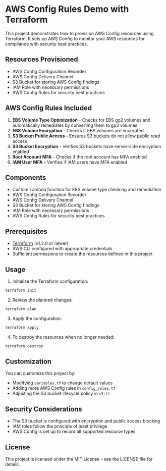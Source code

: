# AWS Config Rules Demo with Terraform

This project demonstrates how to provision AWS Config resources using Terraform. It sets up AWS Config to monitor your AWS resources for compliance with security best practices.

## Resources Provisioned

- AWS Config Configuration Recorder
- AWS Config Delivery Channel
- S3 Bucket for storing AWS Config findings
- IAM Role with necessary permissions
- AWS Config Rules for security best practices

## AWS Config Rules Included

1. **EBS Volume Type Optimization** - Checks for EBS gp2 volumes and automatically remediates by converting them to gp3 volumes
2. **EBS Volume Encryption** - Checks if EBS volumes are encrypted
3. **S3 Bucket Public Access** - Ensures S3 buckets do not allow public read access
4. **S3 Bucket Encryption** - Verifies S3 buckets have server-side encryption enabled
5. **Root Account MFA** - Checks if the root account has MFA enabled
6. **IAM User MFA** - Verifies if IAM users have MFA enabled

## Components

- Custom Lambda function for EBS volume type checking and remediation
- AWS Config Configuration Recorder
- AWS Config Delivery Channel
- S3 Bucket for storing AWS Config findings
- IAM Role with necessary permissions
- AWS Config Rules for security best practices

## Prerequisites

- [Terraform](https://www.terraform.io/downloads.html) (v1.2.0 or newer)
- AWS CLI configured with appropriate credentials
- Sufficient permissions to create the resources defined in this project

## Usage

1. Initialize the Terraform configuration:

```bash
terraform init
```

2. Review the planned changes:

```bash
terraform plan
```

3. Apply the configuration:

```bash
terraform apply
```

4. To destroy the resources when no longer needed:

```bash
terraform destroy
```

## Customization

You can customize this project by:

- Modifying `variables.tf` to change default values
- Adding more AWS Config rules in `config_rules.tf`
- Adjusting the S3 bucket lifecycle policy in `s3.tf`

## Security Considerations

- The S3 bucket is configured with encryption and public access blocking
- IAM roles follow the principle of least privilege
- AWS Config is set up to record all supported resource types

## License

This project is licensed under the MIT License - see the LICENSE file for details.
